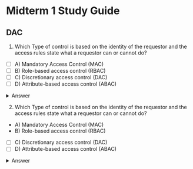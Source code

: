 # Midterm 1 Study Guide

## DAC

 
1. Which Type of control is based on the identity of the requestor and the access rules state what a requestor can or cannot do?

- [ ] A) Mandatory Access Control (MAC)
- [ ] B) Role-based access control (RBAC)
- [ ] C) Discretionary access control (DAC)
- [ ] D) Attribute-based access control (ABAC)

<details>
<summary>Answer</summary>
C. This policy is termed discretionary because an entity might have access rights that permit the entity, by its own volition, to enable another entity to access some resource.

Source: Book Chapter 4.2 Page 131
</details>


2. Which Type of control is based on the identity of the requestor and the access rules state what a requestor can or cannot do?

- A) Mandatory Access Control (MAC)
- B) Role-based access control (RBAC)
- [ ] C) Discretionary access control (DAC)
- [ ] D) Attribute-based access control (ABAC)

<details>
<summary>Answer</summary>
C. This policy is termed discretionary because an entity might have access rights that permit the entity, by its own volition, to enable another entity to access some resource.

Source: Book Chapter 4.2 Page 131
</details>
